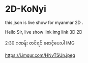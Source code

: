 # 2D-KoNyi
this json is live show for myanmar 2D .

Hello Sir,
live show link
img link
3D 2D

2:30 ဂဏန်း တင်ရင် စောင့်ပေးပါ IMG

https://i.imgur.com/HNvTSUn.jpeg


